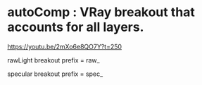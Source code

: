 # autoComp : VRay breakout that accounts for all layers.

https://youtu.be/2mXo6e8QO7Y?t=250

rawLight breakout prefix = raw_

specular breakout prefix = spec_
